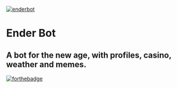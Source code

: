 [![enderbot](https://bot.ender.site/img/enderbot.png)](https://bot.ender.site)
# Ender Bot
## A bot for the new age, with profiles, casino, weather and memes. 
[![forthebadge](https://forthebadge.com/images/badges/made-with-javascript.svg)](https://forthebadge.com)
